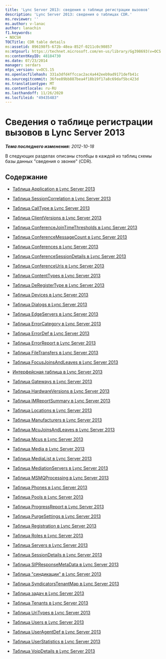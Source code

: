 ```yaml
---
title: 'Lync Server 2013: сведения о таблице регистрации вызовов'
description: 'Lync Server 2013: сведения о таблицах CDR.'
ms.reviewer: ''
ms.author: v-lanac
author: lanachin
f1.keywords:
- NOCSH
TOCTitle: CDR table details
ms:assetid: 896198f5-672b-48ea-852f-0211c0c90857
ms:mtpsurl: https://technet.microsoft.com/en-us/library/Gg398693(v=OCS.15)
ms:contentKeyID: 48184730
ms.date: 07/23/2014
manager: serdars
mtps_version: v=OCS.15
ms.openlocfilehash: 331a3dfd4ffccac2ac4a442eeb9ad9171defb41c
ms.sourcegitcommit: 36fee89bb887bea4f18b19f17a8c69daf5bc423d
ms.translationtype: MT
ms.contentlocale: ru-RU
ms.lasthandoff: 11/26/2020
ms.locfileid: "49435483"
---
```

# <a name="cdr-table-details-in-lync-server-2013"></a>Сведения о таблице регистрации вызовов в Lync Server 2013

<div data-xmlns="http://www.w3.org/1999/xhtml">

<div class="topic" data-xmlns="http://www.w3.org/1999/xhtml" data-msxsl="urn:schemas-microsoft-com:xslt" data-cs="https://msdn.microsoft.com/">

<div data-asp="https://msdn2.microsoft.com/asp">



</div>

<div id="mainSection">

<div id="mainBody">

<span> </span>

_**Тема последнего изменения:** 2012-10-18_

В следующих разделах описаны столбцы в каждой из таблиц схемы базы данных "сведения о звонке" (CDR).

<div>

## <a name="in-this-section"></a>Содержание

  - [Таблица Application в Lync Server 2013](lync-server-2013-application-table.md)

  - [Таблица SessionCorrelation в Lync Server 2013](lync-server-2013-callpriorities-table.md)

  - [Таблица CallType в Lync Server 2013](lync-server-2013-calltype-table.md)

  - [Таблица ClientVersions в Lync Server 2013](lync-server-2013-clientversions-table.md)

  - [Таблица ConferenceJoinTimeThresholds в Lync Server 2013](lync-server-2013-conferencejointimethresholds-table.md)

  - [Таблица ConferenceMessageCount в Lync Server 2013](lync-server-2013-conferencemessagecount-table.md)

  - [Таблица Conferences в Lync Server 2013](lync-server-2013-conferences-table.md)

  - [Таблица ConferenceSessionDetails в Lync Server 2013](lync-server-2013-conferencesessiondetails-table.md)

  - [Таблица ConferenceUris в Lync Server 2013](lync-server-2013-conferenceuris-table.md)

  - [Таблица ContentTypes в Lync Server 2013](lync-server-2013-contenttypes-table.md)

  - [Таблица DeRegisterType в Lync Server 2013](lync-server-2013-deregistertype-table.md)

  - [Таблица Devices в Lync Server 2013](lync-server-2013-devices-table.md)

  - [Таблица Dialogs в Lync Server 2013](lync-server-2013-dialogs-table.md)

  - [Таблица EdgeServers в Lync Server 2013](lync-server-2013-edgeservers-table.md)

  - [Таблица ErrorCategory в Lync Server 2013](lync-server-2013-errorcategory-table.md)

  - [Таблица ErrorDef в Lync Server 2013](lync-server-2013-errordef-table.md)

  - [Таблица ErrorReport в Lync Server 2013](lync-server-2013-errorreport-table.md)

  - [Таблица FileTransfers в Lync Server 2013](lync-server-2013-filetransfers-table.md)

  - [Таблица FocusJoinsAndLeaves в Lync Server 2013](lync-server-2013-focusjoinsandleaves-table.md)

  - [Интерфейсная таблица в Lync Server 2013](lync-server-2013-frontend-table.md)

  - [Таблица Gateways в Lync Server 2013](lync-server-2013-gateways-table.md)

  - [Таблица HardwareVersions в Lync Server 2013](lync-server-2013-hardwareversions-table.md)

  - [Таблица IMReportSummary в Lync Server 2013](lync-server-2013-imreportsummary-table.md)

  - [Таблица Locations в Lync Server 2013](lync-server-2013-locations-table.md)

  - [Таблица Manufacturers в Lync Server 2013](lync-server-2013-manufacturers-table.md)

  - [Таблица McuJoinsAndLeaves в Lync Server 2013](lync-server-2013-mcujoinsandleaves-table.md)

  - [Таблица Mcus в Lync Server 2013](lync-server-2013-mcus-table.md)

  - [Таблица Media в Lync Server 2013](lync-server-2013-media-table.md)

  - [Таблица MediaList в Lync Server 2013](lync-server-2013-medialist-table.md)

  - [Таблица MediationServers в Lync Server 2013](lync-server-2013-mediationservers-table.md)

  - [Таблица MSMQProcessing в Lync Server 2013](lync-server-2013-msmqprocessing-table.md)

  - [Таблица Phones в Lync Server 2013](lync-server-2013-phones-table.md)

  - [Таблица Pools в Lync Server 2013](lync-server-2013-pools-table.md)

  - [Таблица ProgressReport в Lync Server 2013](lync-server-2013-progressreport-table.md)

  - [Таблица PurgeSettings в Lync Server 2013](lync-server-2013-purgesettings-table.md)

  - [Таблица Registration в Lync Server 2013](lync-server-2013-registration-table.md)

  - [Таблица Roles в Lync Server 2013](lync-server-2013-roles-table.md)

  - [Таблица Servers в Lync Server 2013](lync-server-2013-servers-table.md)

  - [Таблица SessionDetails в Lync Server 2013](lync-server-2013-sessiondetails-table.md)

  - [Таблица SIPResponseMetaData в Lync Server 2013](lync-server-2013-sipresponsemetadata-table.md)

  - [Таблица "синдикации" в Lync Server 2013](lync-server-2013-syndicators-table.md)

  - [Таблица SyndicatorsTenantMap в Lync Server 2013](lync-server-2013-syndicatorstenantmap-table.md)

  - [Таблица задач в Lync Server 2013](lync-server-2013-task-table.md)

  - [Таблица Tenants в Lync Server 2013](lync-server-2013-tenants-table.md)

  - [Таблица UriTypes в Lync Server 2013](lync-server-2013-uritypes-table.md)

  - [Таблица Users в Lync Server 2013](lync-server-2013-users-table.md)

  - [Таблица UserAgentDef в Lync Server 2013](lync-server-2013-useragentdef-table.md)

  - [Таблица UserStatistics в Lync Server 2013](lync-server-2013-userstatistics-table.md)

  - [Таблица VoipDetails в Lync Server 2013](lync-server-2013-voipdetails-table.md)

</div>

</div>

<span> </span>

</div>

</div>

</div>

